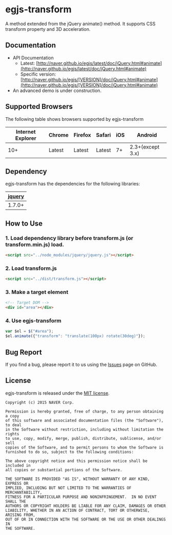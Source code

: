 # egjs-transform
A method extended from the jQuery animate() method. It supports CSS transform property and 3D acceleration.

## Documentation
* API Documentation
    - Latest: [http://naver.github.io/egjs/latest/doc/jQuery.html#animate](http://naver.github.io/egjs/latest/doc/jQuery.html#animate)
    - Specific version: [http://naver.github.io/egjs/[VERSION]/doc/jQuery.html#animate](http://naver.github.io/egjs/[VERSION]/doc/jQuery.html#animate)
* An advanced demo is under construction.

## Supported Browsers
The following table shows browsers supported by egjs-transform

|Internet Explorer|Chrome|Firefox|Safari|iOS|Android|
|---|---|---|---|---|---|
|10+|Latest|Latest|Latest|7+|2.3+(except 3.x)|



## Dependency
egjs-transform has the dependencies for the following libraries:

|[jquery](https://jquery.com)|
|----|
|1.7.0+|

## How to Use
### 1. Load dependency library before transform.js (or transform.min.js) load.
```html
<script src="../node_modules/jquery/jquery.js"></script>
```

### 2. Load transform.js
```html
<script src="../dist/transform.js"></script>
```

### 3. Make a target element
```html
<!-- Target DOM -->
<div id="area"></div>
```

### 4. Use egjs-transform
```javascript
var $el = $("#area");
$el.animate({"transform": "translate(100px) rotate(30deg)"});
```

## Bug Report

If you find a bug, please report it to us using the [Issues](https://github.com/naver/egjs-transform/issues) page on GitHub.


## License
egjs-transform is released under the [MIT license](http://naver.github.io/egjs/license.txt).

```
Copyright (c) 2015 NAVER Corp.

Permission is hereby granted, free of charge, to any person obtaining a copy
of this software and associated documentation files (the "Software"), to deal
in the Software without restriction, including without limitation the rights
to use, copy, modify, merge, publish, distribute, sublicense, and/or sell
copies of the Software, and to permit persons to whom the Software is
furnished to do so, subject to the following conditions:

The above copyright notice and this permission notice shall be included in
all copies or substantial portions of the Software.

THE SOFTWARE IS PROVIDED "AS IS", WITHOUT WARRANTY OF ANY KIND, EXPRESS OR
IMPLIED, INCLUDING BUT NOT LIMITED TO THE WARRANTIES OF MERCHANTABILITY,
FITNESS FOR A PARTICULAR PURPOSE AND NONINFRINGEMENT.  IN NO EVENT SHALL THE
AUTHORS OR COPYRIGHT HOLDERS BE LIABLE FOR ANY CLAIM, DAMAGES OR OTHER
LIABILITY, WHETHER IN AN ACTION OF CONTRACT, TORT OR OTHERWISE, ARISING FROM,
OUT OF OR IN CONNECTION WITH THE SOFTWARE OR THE USE OR OTHER DEALINGS IN
THE SOFTWARE.
```
